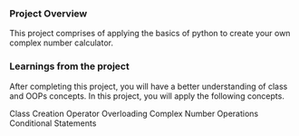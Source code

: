### Project Overview

 This project comprises of applying the basics of python to create your own complex number calculator.


### Learnings from the project

 After completing this project, you will have a better understanding of class and OOPs concepts. In this project, you will apply the following concepts.

Class Creation
Operator Overloading
Complex Number Operations
Conditional Statements


